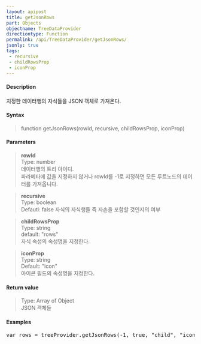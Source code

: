 ```yaml
---
layout: apipost
title: getJsonRows
part: Objects
objectname: TreeDataProvider
directiontype: Function
permalink: /api/TreeDataProvider/getJsonRows/
jsonly: true
tags:
 - recursive
 - childRowsProp
 - iconProp
---
```



#### Description

 지정한 데이터행의 자식들을 JSON 객체로 가져온다.  

#### Syntax

> function getJsonRows(rowId, recursive, childRowsProp, iconProp)

#### Parameters

> **rowId**  
> Type: number  
> 데이터행의 트리 아이디.  
> 파라메타에 값을 지정하지 않거나 rowId를 -1로 지정하면 모든 루트노드의 데이터를 가져옵니다.  

> **recursive**  
> Type: boolean  
> Defautl: false
> 자식의 자식행들 즉 자손을 포함할 것인지의 여부  

> **childRowsProp**  
> Type: string  
> default: "rows"  
> 자식 속성의 속성명을 지정한다.  

> **iconProp**  
> Type: string  
> Default: "icon"  
> 아이콘 필드의 속성명을 지정한다.

#### Return value

> Type: Array of Object  
> JSON 객체들   

#### Examples 

<pre class="prettyprint">
var rows = treeProvider.getJsonRows(-1, true, "child", "icon");
</pre>

